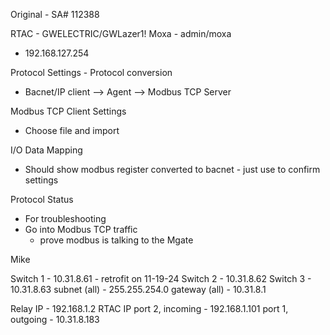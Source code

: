 Original - SA# 112388

RTAC - GWELECTRIC/GWLazer1!
Moxa - admin/moxa
- 192.168.127.254

Protocol Settings - Protocol conversion
- Bacnet/IP client --> Agent --> Modbus TCP Server

Modbus TCP Client Settings
- Choose file and import

I/O Data Mapping
- Should show modbus register converted to bacnet - just use to confirm settings

Protocol Status
 - For troubleshooting
 - Go into Modbus TCP traffic
	 - prove modbus is talking to the Mgate

Mike

Switch 1 - 10.31.8.61 - retrofit on 11-19-24
Switch 2 - 10.31.8.62
Switch 3 - 10.31.8.63
subnet (all) - 255.255.254.0
gateway (all) - 10.31.8.1

Relay IP - 192.168.1.2
RTAC IP
	port 2, incoming - 192.168.1.101
	port 1, outgoing - 10.31.8.183

